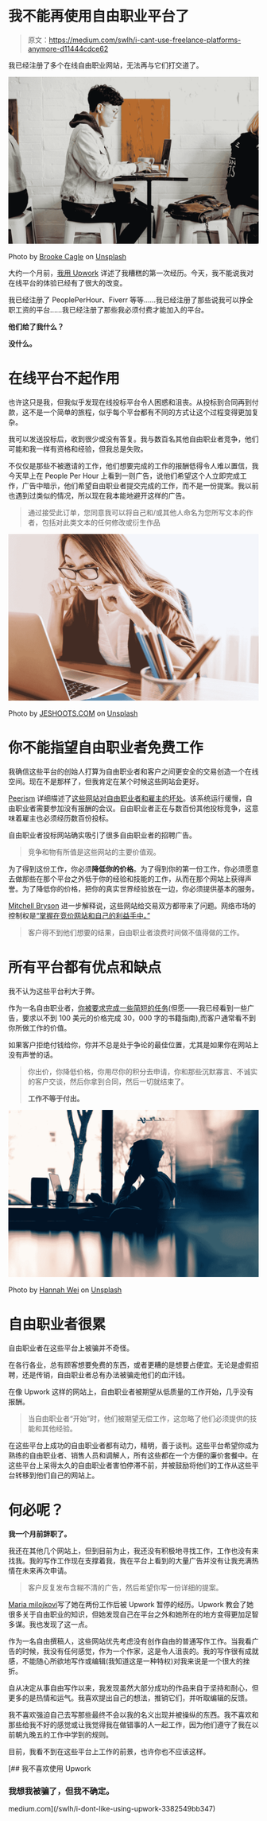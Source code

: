 # 我不能再使用自由职业平台了

> 原文：<https://medium.com/swlh/i-cant-use-freelance-platforms-anymore-d11444cdce62>

我已经注册了多个在线自由职业网站，无法再与它们打交道了。

![](img/962109b09600a80067a8d846d93ceb5b.png)

Photo by [Brooke Cagle](https://unsplash.com/@brookecagle?utm_source=medium&utm_medium=referral) on [Unsplash](https://unsplash.com?utm_source=medium&utm_medium=referral)

大约一个月前，[我用 Upwork](/swlh/i-dont-like-using-upwork-3382549bb347) 详述了我糟糕的第一次经历。今天，我不能说我对在线平台的体验已经有了很大的改变。

我已经注册了 PeoplePerHour、Fiverr 等等……我已经注册了那些说我可以挣全职工资的平台……我已经注册了那些我必须付费才能加入的平台。

**他们给了我什么？**

**没什么。**

# 在线平台不起作用

也许这只是我，但我似乎发现在线投标平台令人困惑和沮丧。从投标到合同再到付款，这不是一个简单的旅程，似乎每个平台都有不同的方式让这个过程变得更加复杂。

我可以发送投标后，收到很少或没有答复。我与数百名其他自由职业者竞争，他们可能和我一样有资格和经验，但我总是失败。

不仅仅是那些不被邀请的工作，他们想要完成的工作的报酬低得令人难以置信，我今天早上在 People Per Hour 上看到一则广告，说他们希望这个人立即完成工作，广告中暗示，他们希望自由职业者提交完成的工作，而不是一份提案。我以前也遇到过类似的情况，所以现在我本能地避开这样的广告。

> 通过接受此订单，您同意我可以将自己和/或其他人命名为您所写文本的作者，包括对此类文本的任何修改或衍生作品

![](img/7ca5af0acf58608f79e06938e6f8481f.png)

Photo by [JESHOOTS.COM](https://unsplash.com/@jeshoots?utm_source=medium&utm_medium=referral) on [Unsplash](https://unsplash.com?utm_source=medium&utm_medium=referral)

# 你不能指望自由职业者免费工作

我确信这些平台的创始人打算为自由职业者和客户之间更安全的交易创造一个在线空间。现在不是那样了，但我肯定在某个时候这些网站会更好。

[Peerism](https://medium.com/u/c25ce65f0232?source=post_page-----d11444cdce62--------------------------------) 详细描述了[这些网站对自由职业者和雇主的坏处](/peerism/future-of-work-how-to-avoid-7-5-billion-freelancers-competing-for-scraps-part-1-f1268f2b66b9)。该系统运行缓慢，自由职业者需要参加没有报酬的会议。自由职业者正在与数百份其他投标竞争，这意味着雇主也必须经历数百份投标。

自由职业者投标网站确实吸引了很多自由职业者的招聘广告。

> 竞争和物有所值是这些网站的主要价值观。

为了得到这份工作，你必须**降低你的价格**。为了得到你的第一份工作，你必须愿意去做那些在那个平台之外低于你的经验和技能的工作，从而在那个网站上获得声誉。为了降低你的价格，把你的真实世界经验放在一边，你必须提供基本的服务。

[Mitchell Bryson](https://medium.com/u/5e65cebb327?source=post_page-----d11444cdce62--------------------------------) 进一步解释说，这些网站给交易双方都带来了问题。网络市场的控制权是[“掌握在竞价网站和自己的利益手中。”](/workroll/why-advanced-freelancers-shouldnt-use-bidding-websites-like-upwork-freelancer-com-8c04c2a7d9dd)

> 客户得不到他们想要的结果，自由职业者浪费时间做不值得做的工作。

# 所有平台都有优点和缺点

我不认为这些平台利大于弊。

作为一名自由职业者，[你被要求完成一些简短的任务](https://www.heek.com/freelance/platforms-advantages-disadvantages)(但愿——我已经看到一些广告，要求以不到 100 美元的价格完成 30，000 字的书籍指南),而客户通常看不到你所做工作的价值。

如果客户拒绝付钱给你，你并不总是处于争论的最佳位置，尤其是如果你在网站上没有声誉的话。

> 你出价，你降低价格，你用尽你的积分去申请，你和那些沉默寡言、不诚实的客户交谈，然后你拿到合同，然后一切就结束了。
> 
> **工作不等于付出。**

![](img/b235ab12e9cbfd6ec9710bc3c22a5777.png)

Photo by [Hannah Wei](https://unsplash.com/@herlifeinpixels?utm_source=medium&utm_medium=referral) on [Unsplash](https://unsplash.com?utm_source=medium&utm_medium=referral)

# 自由职业者很累

自由职业者在这些平台上被骗并不奇怪。

在各行各业，总有顾客想要免费的东西，或者更糟的是想要占便宜。无论是虚假招聘，还是传销，自由职业者总有办法被骗走他们的血汗钱。

在像 Upwork 这样的网站上，自由职业者被期望从低质量的工作开始，几乎没有报酬。

> 当自由职业者“开始”时，他们被期望无偿工作，这忽略了他们必须提供的技能和其他经验。

在这些平台上成功的自由职业者都有动力，精明，善于谈判。这些平台希望你成为熟练的自由职业者、销售人员和调解人，所有这些都在一个方便的廉价套餐中。在这些平台上呆得太久的自由职业者害怕停滞不前，并被鼓励将他们的工作从这些平台转移到他们自己的网站上。

# 何必呢？

**我一个月前辞职了。**

我还在其他几个网站上，但到目前为止，我还没有积极地寻找工作，工作也没有来找我。我的写作工作现在支撑着我，我在平台上看到的大量广告并没有让我充满热情在未来再次申请。

> 客户反复发布含糊不清的广告，然后希望你写一份详细的提案。

[Maria milojkovi](https://medium.com/u/2705f02e7011?source=post_page-----d11444cdce62--------------------------------)写了她在两份工作后被 Upwork 暂停的经历。Upwork 教会了她很多关于自由职业的知识，但她发现自己在平台之外和她所在的地方变得更加足智多谋。我也发现了这一点。

作为一名自由撰稿人，这些网站优先考虑没有创作自由的普通写作工作。当我看广告的时候，我没有任何感觉，作为一个作家，这是令人沮丧的。我的写作很有成就感，不能随心所欲地写作或编辑(我知道这是一种特权)对我来说是一个很大的挫折。

自从决定从事自由写作以来，我发现虽然大部分成功的作品来自于坚持和耐心，但更多的是热情和运气。我喜欢提出自己的想法，推销它们，并听取编辑的反馈。

我不喜欢强迫自己去写那些最终不会以我的名义出现并被操纵的东西。我不喜欢和那些给我不好的感觉或让我觉得我在做错事的人一起工作，因为他们遵守了我在以前朝九晚五的工作中学到的规则。

目前，我看不到在这些平台上工作的前景，也许你也不应该这样。

[](/swlh/i-dont-like-using-upwork-3382549bb347) [## 我不喜欢使用 Upwork

### 我想我被骗了，但我不确定。

medium.com](/swlh/i-dont-like-using-upwork-3382549bb347)